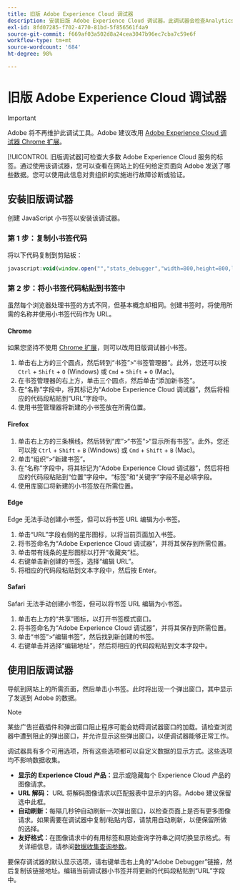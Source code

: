 ```yaml
---
title: 旧版 Adobe Experience Cloud 调试器
description: 安装旧版 Adobe Experience Cloud 调试器。此调试器会检查Analytics、Target、Advertising Cloud、Identity Service和Launch的标记。
exl-id: 8fd07285-f702-4770-81bd-5f856561f4a9
source-git-commit: f669af03a502d8a24cea3047b96ec7cba7c59e6f
workflow-type: tm+mt
source-wordcount: '684'
ht-degree: 98%

---
```


# 旧版 Adobe Experience Cloud 调试器

>[!IMPORTANT]
>
> Adobe 将不再维护此调试工具。Adobe 建议改用 [Adobe Experience Cloud 调试器 Chrome 扩展](https://experienceleague.adobe.com/docs/debugger/using/experience-cloud-debugger.html)。

[!UICONTROL 旧版调试器]可检查大多数 Adobe Experience Cloud 服务的标签。通过使用该调试器，您可以查看在网站上的任何给定页面向 Adobe 发送了哪些数据。您可以使用此信息对贵组织的实施进行故障诊断或验证。

## 安装旧版调试器

创建 JavaScript 小书签以安装该调试器。

### 第 1 步：复制小书签代码

将以下代码复制到剪贴板：

```JavaScript
javascript:void(window.open("","stats_debugger","width=800,height=800,location=0,menubar=0,status=1,toolbar=0,resizable=1,scrollbars=1").document.write("<script language=\"JavaScript\" id=dbg src=\"https://www.adobetag.com/d1/digitalpulsedebugger/live/DPD.js\"></"+"script>"+"<script language=\"JavaScript\">window.focus();</script>"));
```

### 第 2 步：将小书签代码粘贴到书签中

虽然每个浏览器处理书签的方式不同，但基本概念却相同。创建书签时，将使用所需的名称并使用小书签代码作为 URL。

#### Chrome

如果您坚持不使用 [Chrome 扩展](https://experienceleague.adobe.com/docs/debugger/using/experience-cloud-debugger.html)，则可以改用旧版调试器小书签。

1. 单击右上方的三个圆点，然后转到“书签”>“书签管理器”。此外，您还可以按 `Ctrl` + `Shift` + `O` (Windows) 或 `Cmd` + `Shift` + `O` (Mac)。
2. 在书签管理器的右上方，单击三个圆点，然后单击“添加新书签”。
3. 在“名称”字段中，将其标记为“Adobe Experience Cloud 调试器”，然后将相应的代码段粘贴到“URL”字段中。
4. 使用书签管理器将新建的小书签放在所需位置。

#### Firefox

1. 单击右上方的三条横线，然后转到“库”>“书签”>“显示所有书签”。此外，您还可以按 `Ctrl` + `Shift` + `B` (Windows) 或 `Cmd` + `Shift` + `B` (Mac)。
2. 单击“组织”>“新建书签”。
3. 在“名称”字段中，将其标记为“Adobe Experience Cloud 调试器”，然后将相应的代码段粘贴到“位置”字段中。“标签”和“关键字”字段不是必填字段。
4. 使用库窗口将新建的小书签放在所需位置。

#### Edge

Edge 无法手动创建小书签，但可以将书签 URL 编辑为小书签。

1. 单击“URL”字段右侧的星形图标，以将当前页面加入书签。
2. 将书签命名为“Adobe Experience Cloud 调试器”，并将其保存到所需位置。
3. 单击带有线条的星形图标以打开“收藏夹”栏。
4. 右键单击新创建的书签，选择“编辑 URL”。
5. 将相应的代码段粘贴到文本字段中，然后按 Enter。

#### Safari

Safari 无法手动创建小书签，但可以将书签 URL 编辑为小书签。

1. 单击右上方的“共享”图标，以打开书签模式窗口。
2. 将书签命名为“Adobe Experience Cloud 调试器”，并将其保存到所需位置。
3. 单击“书签”>“编辑书签”，然后找到新创建的书签。
4. 右键单击并选择“编辑地址”，然后将相应的代码段粘贴到文本字段中。

## 使用旧版调试器

导航到网站上的所需页面，然后单击小书签。此时将出现一个弹出窗口，其中显示了发送到 Adobe 的数据。

>[!NOTE]
>
> 某些广告拦截插件和弹出窗口阻止程序可能会妨碍调试器窗口的加载。请检查浏览器中遭到阻止的弹出窗口，并允许显示这些弹出窗口，以便调试器能够正常工作。

调试器具有多个可用选项，所有这些选项都可以自定义数据的显示方式。这些选项均不影响数据收集。

* **显示的 Experience Cloud 产品：**&#x200B;显示或隐藏每个 Experience Cloud 产品的图像请求。
* **URL 解码：** URL 将解码图像请求以匹配报表中显示的内容。Adobe 建议保留选中此框。
* **自动刷新：**&#x200B;每隔几秒钟自动刷新一次弹出窗口，以检查页面上是否有更多图像请求。如果需要在调试器中复制/粘贴内容，请禁用自动刷新，以便保留所做的选择。
* **友好格式：**&#x200B;在图像请求中的有用标签和原始查询字符串之间切换显示格式。有关详细信息，请参阅[数据收集查询参数](query-parameters.md)。

要保存调试器的默认显示选项，请右键单击右上角的“Adobe Debugger”链接，然后复制该链接地址。编辑当前调试器小书签并将更新的代码段粘贴到“URL”字段中。
